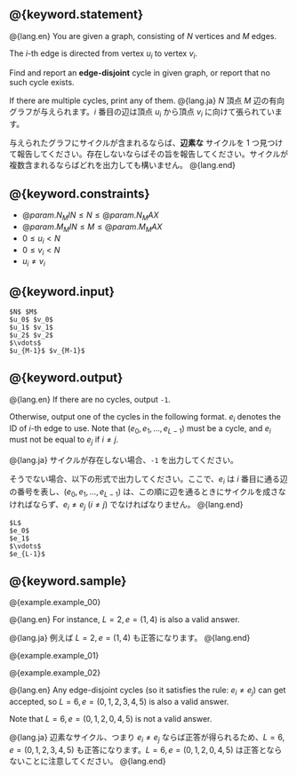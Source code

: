 ## @{keyword.statement}

@{lang.en}
You are given a graph, consisting of $N$ vertices and $M$ edges.

The $i$-th edge is directed from vertex $u_i$ to vertex $v_i$.

Find and report an **edge-disjoint** cycle in given graph, or report that no such cycle exists.

If there are multiple cycles, print any of them.
@{lang.ja}
$N$ 頂点 $M$ 辺の有向グラフが与えられます。$i$ 番目の辺は頂点 $u_i$ から頂点 $v_i$ に向けて張られています。

与えられたグラフにサイクルが含まれるならば、**辺素な** サイクルを 1 つ見つけて報告してください。存在しないならばその旨を報告してください。サイクルが複数含まれるならばどれを出力しても構いません。
@{lang.end}

## @{keyword.constraints}

- $@{param.N_MIN} \leq N \leq @{param.N_MAX}$
- $@{param.M_MIN} \leq M \leq @{param.M_MAX}$
- $0 \leq u_i \lt N$
- $0 \leq v_i \lt N$
- $u_i \neq v_i$


## @{keyword.input}

```
$N$ $M$
$u_0$ $v_0$
$u_1$ $v_1$
$u_2$ $v_2$
$\vdots$
$u_{M-1}$ $v_{M-1}$
```

## @{keyword.output}

@{lang.en}
If there are no cycles, output ```-1```.

Otherwise, output one of the cycles in the following format. $e_i$ denotes the ID of $i$-th edge to use. Note that $(e_0, e_1, \ldots, e_{L-1})$ must be a cycle, and $e_i$ must not be equal to $e_j$ if $i \neq j$.

@{lang.ja}
サイクルが存在しない場合、```-1``` を出力してください。

そうでない場合、以下の形式で出力してください。ここで、$e_i$ は $i$ 番目に通る辺の番号を表し、$(e_0, e_1, \ldots, e_{L-1})$ は、この順に辺を通るときにサイクルを成さなければならず、$e_i \neq e_j$ $(i \neq j)$ でなければなりません。
@{lang.end}
```
$L$
$e_0$
$e_1$
$\vdots$
$e_{L-1}$
```

## @{keyword.sample}

@{example.example_00}

@{lang.en}
For instance, $L = 2, e = (1, 4)$ is also a valid answer.

@{lang.ja}
例えば $L = 2, e = (1, 4)$ も正答になります。
@{lang.end}

@{example.example_01}

@{example.example_02}

@{lang.en}
Any edge-disjoint cycles (so it satisfies the rule: $e_i \neq e_j$) can get accepted, so $L = 6, e = (0, 1, 2, 3, 4, 5)$ is also a valid answer.

Note that $L = 6, e = (0, 1, 2, 0, 4, 5)$ is not a valid answer.

@{lang.ja}
辺素なサイクル、つまり $e_i \neq e_j$ ならば正答が得られるため、$L = 6, e = (0, 1, 2, 3, 4, 5)$ も正答になります。$L = 6, e = (0, 1, 2, 0, 4, 5)$ は正答とならないことに注意してください。
@{lang.end}
